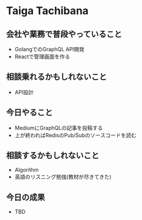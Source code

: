 # Taiga Tachibana

## 会社や業務で普段やっていること

- GolangでのGraphQL API開発
- Reactで管理画面を作る

## 相談乗れるかもしれないこと

- API設計

## 今日やること

- MediumにGraphQLの記事を投稿する
- 上が終わればRedisのPub/Subのソースコードを読む

## 相談するかもしれないこと

- Algorithm
- 英語のリスニング勉強(教材が尽きてきた)

## 今日の成果

- TBD
